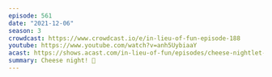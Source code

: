 ```yaml
---
episode: 561
date: "2021-12-06"
season: 3
crowdcast: https://www.crowdcast.io/e/in-lieu-of-fun-episode-188
youtube: https://www.youtube.com/watch?v=anh5UybiaaY
acast: https://shows.acast.com/in-lieu-of-fun/episodes/cheese-nightlet-there-be-cheese
summary: Cheese night! 🧀
---
```


